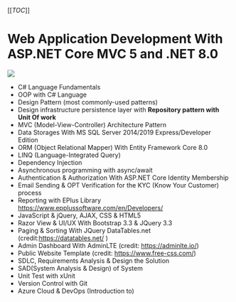 [[_TOC_]]
# Web Application Development With ASP.NET Core  MVC 5 and .NET 8.0
<IMG  src="https://miro.medium.com/max/700/1*rGOjngS9k-HIPYB8xAGZhQ.jpeg"/>

- C# Language Fundamentals 
- OOP with C# Language
- Design Pattern (most commonly-used patterns)
- Design infrastructure persistence layer with **Repository pattern with Unit Of work**
- MVC (Model-View-Controller) Architecture Pattern
- Data Storages With MS SQL Server 2014/2019 Express/Developer Edition
- ORM (Object Relational Mapper) With Entity Framework Core 8.0
- LINQ (Language-Integrated Query)
- Dependency Injection
- Asynchronous programming with async/await
- Authentication & Authorization With ASP.NET Core Identity Membership
- Email Sending & OPT Verification for the KYC (Know Your Customer) process 
- Reporting with EPlus Library
https://www.epplussoftware.com/en/Developers/
- JavaScript & jQuery, AJAX, CSS & HTML5
- Razor View & UI/UX With Bootstrap 3.3 & JQuery 3.3
- Paging & Sorting With JQuery DataTables.net (credit:https://datatables.net/ )
- Admin Dashboard With AdminLTE (credit: https://adminlte.io/)
- Public Website Template (credit: https://www.free-css.com/)
- SDLC, Requirements Analysis & Design the Solution
- SAD(System Analysis & Design) of System
- Unit Test with xUnit
- Version Control with Git
- Azure Cloud & DevOps (Introduction to)